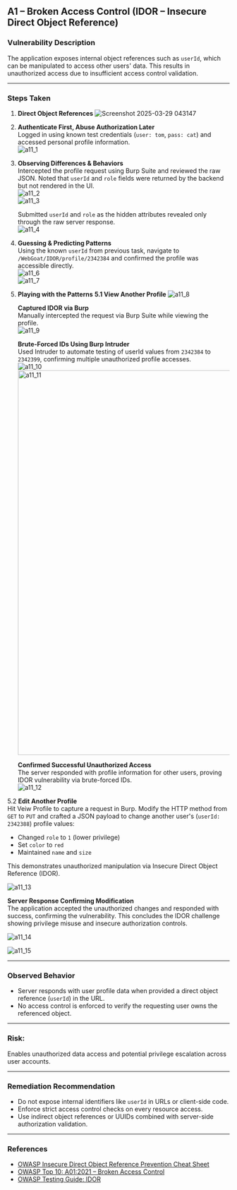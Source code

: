 ## A1 – Broken Access Control (IDOR – Insecure Direct Object Reference)

### Vulnerability Description
The application exposes internal object references such as `userId`, which can be manipulated to access other users' data. This results in unauthorized access due to insufficient access control validation.

---

### Steps Taken

1. **Direct Object References**
   ![Screenshot 2025-03-29 043147](https://github.com/user-attachments/assets/4e008ead-bced-4055-8e26-455cf2c0dcbe)


3. **Authenticate First, Abuse Authorization Later**  
   Logged in using known test credentials (`user: tom`, `pass: cat`) and accessed personal profile information.  
   ![a11_1](https://github.com/user-attachments/assets/da055ba6-09b3-4eb1-8c87-d08d7636a338)

4. **Observing Differences & Behaviors**  
   Intercepted the profile request using Burp Suite and reviewed the raw JSON. Noted that `userId` and `role` fields were returned by the backend but not rendered in the UI.  
   ![a11_2](https://github.com/user-attachments/assets/5d169663-0e08-46ad-b166-c8a0f1882211)  
   ![a11_3](https://github.com/user-attachments/assets/68211eb7-b46a-4c9e-b1b8-aa7d9f811824)

   Submitted `userId` and `role` as the hidden attributes revealed only through the raw server response.  
   ![a11_4](https://github.com/user-attachments/assets/8d9a181d-c7eb-4716-958b-5249ed3edb35)

5. **Guessing & Predicting Patterns**  
   Using the known `userId` from previous task, navigate to `/WebGoat/IDOR/profile/2342384` and confirmed the profile was accessible directly.  
   ![a11_6](https://github.com/user-attachments/assets/b9a64de5-a725-4606-9ce0-339c86f1bb25)  
   ![a11_7](https://github.com/user-attachments/assets/7810df99-0da5-4800-802b-65762304544e)

6. **Playing with the Patterns**
   **5.1 View Another Profile**
   ![a11_8](https://github.com/user-attachments/assets/e9ade473-45c9-4653-bf0c-739d8156c479)

   **Captured IDOR via Burp**  
   Manually intercepted the request via Burp Suite while viewing the profile.  
   ![a11_9](https://github.com/user-attachments/assets/7cb02362-747e-4db7-91e3-acdd7c9ec1c0)

   **Brute-Forced IDs Using Burp Intruder**  
   Used Intruder to automate testing of userId values from `2342384` to `2342399`, confirming multiple unauthorized profile accesses.  
   ![a11_10](https://github.com/user-attachments/assets/c9a180a4-8181-4a66-907d-fcb9c4758b82)
   <img width="872" alt="a11_11" src="https://github.com/user-attachments/assets/3ffebeb6-6461-4640-898e-1faacb586c06" />


   **Confirmed Successful Unauthorized Access**  
   The server responded with profile information for other users, proving IDOR vulnerability via brute-forced IDs.  
      ![a11_12](https://github.com/user-attachments/assets/90937f2c-3011-4bac-8b54-04bb7efa0d5c)


5.2 **Edit Another Profile**  
   Hit Veiw Profile to capture a request in Burp. Modify the HTTP method from `GET` to `PUT` and crafted a JSON payload to change another user's (`userId: 2342388`) profile values:
   - Changed `role` to `1` (lower privilege)
   - Set `color` to `red`
   - Maintained `name` and `size`

   This demonstrates unauthorized manipulation via Insecure Direct Object Reference (IDOR).

   ![a11_13](https://github.com/user-attachments/assets/5f6eb223-491c-49d8-90b4-f9de3e235ea4)

   **Server Response Confirming Modification**  
   The application accepted the unauthorized changes and responded with success, confirming the vulnerability. This concludes the IDOR challenge showing privilege misuse and insecure authorization controls.

   ![a11_14](https://github.com/user-attachments/assets/90f42ceb-13a2-4bf0-b4b3-56a05071a99d)

   
   ![a11_15](https://github.com/user-attachments/assets/ec8989b3-53f5-4d8d-9289-f347e461f99d)

---

### Observed Behavior
- Server responds with user profile data when provided a direct object reference (`userId`) in the URL.
- No access control is enforced to verify the requesting user owns the referenced object.

---

### Risk:
Enables unauthorized data access and potential privilege escalation across user accounts.

---

### Remediation Recommendation
- Do not expose internal identifiers like `userId` in URLs or client-side code.
- Enforce strict access control checks on every resource access.
- Use indirect object references or UUIDs combined with server-side authorization validation.

---

### References
- [OWASP Insecure Direct Object Reference Prevention Cheat Sheet](https://cheatsheetseries.owasp.org/cheatsheets/Insecure_Direct_Object_Reference_Prevention_Cheat_Sheet.html)
- [OWASP Top 10: A01:2021 – Broken Access Control](https://owasp.org/Top10/A01_2021-Broken_Access_Control/)
- [OWASP Testing Guide: IDOR](https://owasp.org/www-project-web-security-testing-guide/stable/4-Web_Application_Security_Testing/07-Input_Validation_Testing/10-Testing_for_Insecure_Direct_Object_References.html)
